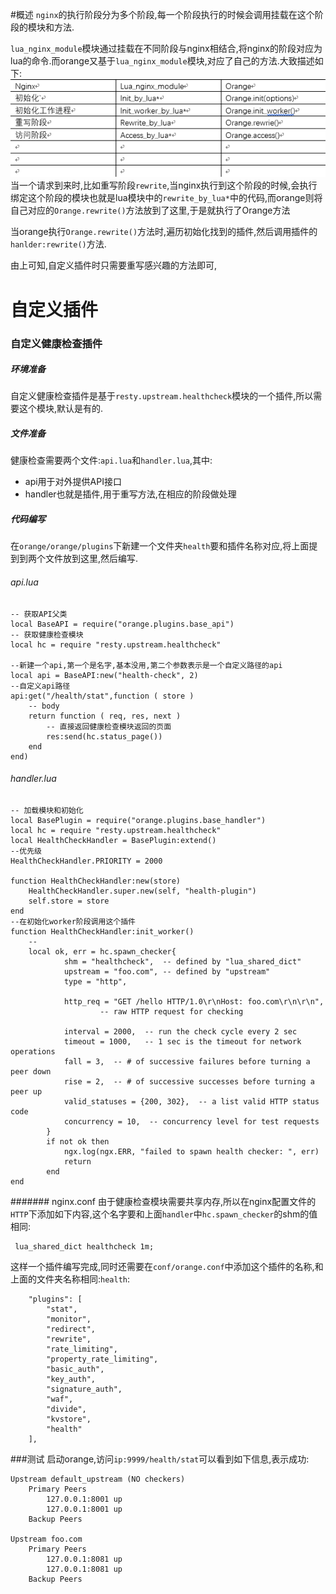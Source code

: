 #概述
`nginx`的执行阶段分为多个阶段,每一个阶段执行的时候会调用挂载在这个阶段的模块和方法.

`lua_nginx_module`模块通过挂载在不同阶段与nginx相结合,将nginx的阶段对应为lua的命令.而orange又基于`lua_nginx_module`模块,对应了自己的方法.大致描述如下:
![阶段对应](img/nginx_lua_orange对应阶段.png)
当一个请求到来时,比如重写阶段`rewrite`,当nginx执行到这个阶段的时候,会执行绑定这个阶段的模块也就是lua模块中的`rewrite_by_lua*`中的代码,而orange则将自己对应的`Orange.rewrite()`方法放到了这里,于是就执行了Orange方法

当orange执行`Orange.rewrite()`方法时,遍历初始化找到的插件,然后调用插件的`hanlder:rewrite()`方法.

由上可知,自定义插件时只需要重写感兴趣的方法即可,
# 自定义插件
### 自定义健康检查插件
##### 环境准备
自定义健康检查插件是基于`resty.upstream.healthcheck`模块的一个插件,所以需要这个模块,默认是有的.
##### 文件准备
健康检查需要两个文件:`api.lua`和`handler.lua`,其中:
* api用于对外提供API接口
* handler也就是插件,用于重写方法,在相应的阶段做处理
##### 代码编写
在`orange/orange/plugins`下新建一个文件夹`health`要和插件名称对应,将上面提到到两个文件放到这里,然后编写.
###### api.lua
``` 
-- 获取API父类
local BaseAPI = require("orange.plugins.base_api")
-- 获取健康检查模块
local hc = require "resty.upstream.healthcheck"

--新建一个api,第一个是名字,基本没用,第二个参数表示是一个自定义路径的api
local api = BaseAPI:new("health-check", 2)
--自定义api路径
api:get("/health/stat",function ( store )
	-- body
	return function ( req, res, next )
		-- 直接返回健康检查模块返回的页面
		res:send(hc.status_page())
	end
end)

```
###### handler.lua
``` 
-- 加载模块和初始化
local BasePlugin = require("orange.plugins.base_handler")
local hc = require "resty.upstream.healthcheck"
local HealthCheckHandler = BasePlugin:extend()
--优先级
HealthCheckHandler.PRIORITY = 2000

function HealthCheckHandler:new(store)
    HealthCheckHandler.super.new(self, "health-plugin")
    self.store = store
end
--在初始化worker阶段调用这个插件
function HealthCheckHandler:init_worker()
	-- 
	local ok, err = hc.spawn_checker{
            shm = "healthcheck",  -- defined by "lua_shared_dict"
            upstream = "foo.com", -- defined by "upstream"
            type = "http",

            http_req = "GET /hello HTTP/1.0\r\nHost: foo.com\r\n\r\n",
                    -- raw HTTP request for checking

            interval = 2000,  -- run the check cycle every 2 sec
            timeout = 1000,   -- 1 sec is the timeout for network operations
            fall = 3,  -- # of successive failures before turning a peer down
            rise = 2,  -- # of successive successes before turning a peer up
            valid_statuses = {200, 302},  -- a list valid HTTP status code
            concurrency = 10,  -- concurrency level for test requests
        }
        if not ok then
            ngx.log(ngx.ERR, "failed to spawn health checker: ", err)
            return
        end
end
```
####### nginx.conf
由于健康检查模块需要共享内存,所以在nginx配置文件的`HTTP`下添加如下内容,这个名字要和上面`handler`中`hc.spawn_checker`的shm的值相同:
```
 lua_shared_dict healthcheck 1m;
```
这样一个插件编写完成,同时还需要在`conf/orange.conf`中添加这个插件的名称,和上面的文件夹名称相同:`health`:
``` 
    "plugins": [
        "stat",
        "monitor",
        "redirect",
        "rewrite",
        "rate_limiting",
        "property_rate_limiting",
        "basic_auth",
        "key_auth",
        "signature_auth",
        "waf",
        "divide",
        "kvstore",
        "health"
    ],
```
###测试
启动orange,访问`ip:9999/health/stat`可以看到如下信息,表示成功:
``` 
Upstream default_upstream (NO checkers)
    Primary Peers
        127.0.0.1:8001 up
        127.0.0.1:8001 up
    Backup Peers

Upstream foo.com
    Primary Peers
        127.0.0.1:8081 up
        127.0.0.1:8081 up
    Backup Peers
```